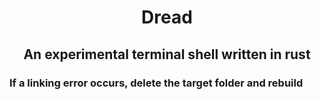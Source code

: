 <h1 align="center"> Dread </h1>
<h2 align="center"> An experimental terminal shell written in rust </h2>

<h3> If a linking error occurs, delete the target folder and rebuild </h3>

